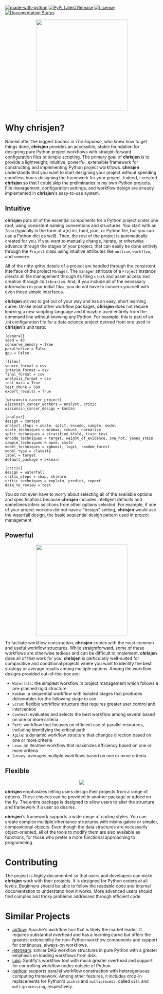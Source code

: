 [![made-with-python](https://img.shields.io/badge/Made%20with-Python-1f425f.svg)](https://www.python.org/) [![PyPI Latest Release](https://img.shields.io/pypi/v/chrisjen.svg)](https://pypi.org/project/chrisjen/) [![License](https://img.shields.io/badge/License-Apache_2.0-blue.svg)](https://opensource.org/licenses/Apache-2.0) [![Documentation Status](https://readthedocs.org/projects/chrisjen/badge/?version=latest)](http://chrisjen.readthedocs.io/?badge=latest)


<p align="center">
<img src="https://media.giphy.com/media/EUdtBgPPKP3F7U6yBh/giphy.gif" height="300"/>
</p>

# Why chrisjen?
Named after the biggest badass in *The Expanse*, who knew how to get things done, **chrisjen** provides an accessible, stable foundation for designing pure Python project workflows with straight-forward configuration files or simple scripting. The primary goal of **chrisjen** is to provide a lightweight, intuitive, powerful, extensible framework for constructing and implementing Python project workflows. **chrisjen** understands that you want to start designing your project without spending countless hours designing the framework for your project. Indeed, I created **chrisjen** so that I could skip the preliminaries in my own Python projects. File management, configuration settings, and workflow design are already implemented in **chrisjen**'s easy-to-use system.

## Intuitive 
**chrisjen** puts all of the essential components for a Python project under one roof, using consistent naming conventions and structures. You start with an `Idea` (typically in the form of a(n) ini, toml, json, or Python file, but you can use a Python dict as well). Then, the rest of the project is automatically created for you. If you want to manually change, iterate, or otherwise advance through the stages of your project, that can easily be done entirely through the `Project` class using intuitive attributes like `outline`, `workflow`, and `summary`. 

All of the nitty-gritty details of a project are handled through the consistent interface of the project `Manager`. The `manager` attribute of a `Project` instance directs all file management through its filing `clerk` and asset access and creation through its `librarian`. And, if you include all of the necessary information in your initial `Idea`, you do not have to concern yourself with even those simple interfaces.

**chrisjen** strives to get out of your way and has an easy, short learning curve. Unlike most other workflow packages, **chrisjen** does not require learning a new scripting language and it mayb e used entirely from the command line without knowing any Python. For example, this is part of an .ini configuration file for a data science project derived from one used in **chrisjen**'s unit tests:

```
[general]
seed = 43
conserve_memory = True
parallelize = False
gpu = False

[files]
source_format = csv
interim_format = csv
final_format = csv
analysis_format = csv
test_data = True
test_chunk = 500
export_results = True

[wisconsin_cancer_project]
wisconsin_cancer_workers = analyst, critic
wisconsin_cancer_design = kanban

[analyst]
design = contest
analyst_steps = scale, split, encode, sample, model
scale_techniques = minmax, robust, normalize
split_techniques = stratified_kfold, train_test
encode_techniques = target, weight_of_evidence, one_hot, james_stein
sample_techniques = none, smote
model_techniques = xgboost, logit, random_forest
model_type = classify
label = target
default_package = sklearn

[critic]
design = waterfall
critic_steps = shap, sklearn
critic_techniques = explain, predict, report
data_to_review = test
```

You do not even have to worry about selecting all of the available options and specifications because **chrisjen** includes intellgent defaults and sometimes infers selctions from other options selected. For example, if one of your project workers did not have a "design" setting, **chrisjen** would use the [waterfall design](https://www.lucidchart.com/blog/waterfall-project-management-methodology), the basic sequential design pattern used in project management.

## Powerful 
<p align="center">
<img src="https://media.giphy.com/media/69qwCZtG4arIgMuL6b/giphy.gif" width="300" height="300"/>
</p>

To faciliate workflow construction, **chrisjen** comes with the most common and useful workflow structures. While straightforward, some of these workflows are otherwise tedious and can be difficult to implement. **chrisjen** does all of that work for you. **chrisjen** is particularly well-suited for comparative and conditional projects where you want to identify the best strategy or average results among multiple options. Among the workflow designs provided out-of-the-box are:
* `Waterfall`: the simplest workflow in project management which follows a pre-planned rigid structure
* `Kanban`: a sequential workflow with isolated stages that produces deliverables for the following stage to use
* `Scrum`: flexible workflow structure that requires greater user control and intervention
* `Contest`: evaluates and selects the best workflow among several based on one or more criteria
* `Pert`: workflow that focuses on efficient use of parallel resources, including identifying the critical path
* `Agile`: a dynamic workflow structure that changes direction based on one or more criteria
* `Lean`: an iterative workflow that maximizes efficiency based on one or more criteria
* `Survey`: averages multiple workflows based on one or more criteria
  
## Flexible
<p align="center">
<img src="https://media.giphy.com/media/GnepwAlt5FG3ASUvRB/giphy.gif" />
</p>

**chrisjen** emphasizes letting users design their projects from a range of options. These choices can be provided in another package or added on the fly. The entire package is designed to allow users to alter the structure and framework if a user so desires. 

**chrisjen**'s framework supports a wide range of coding styles. You can create complex multiple inheritance structures with mixins galore or simpler, compositional objects. Even though the data structures are necessarily object-oriented, all of the tools to modify them are also available as functions, for those who prefer a more functional approaching to programming.

# Contributing 
The project is highly documented so that users and developers can make **chrisjen** work with their projects. It is designed for Python coders at all levels. Beginners should be able to follow the readable code and internal documentation to understand how it works. More advanced users should find complex and tricky problems addressed through efficient code.

# Similar Projects
* [airflow](https://github.com/apache/airflow): Apache's workflow tool that is likely the market leader. It requires substantial overhead and has a learning curve but offers the greatest extensibility for non-Python workflow components and support for continuous, always-on workflows.
* [jetstream](https://github.com/tgen/jetstream): similar DAG workflow structures in pure Python with a greater emphasis on loading workflows from disk.
* [luigi](https://github.com/spotify/luigi): Spotify's workflow tool with much greater overhead and support for controlling workflow nodes outside of Python.
* [pathos](https://github.com/uqfoundation/pathos): supports parallel workflow construction with heterogenuous computing framework. Among other features, it includes drop-in replacements for Python's `pickle` and `multiprocess`, called `dill` and `multiprocessing`, respectively.